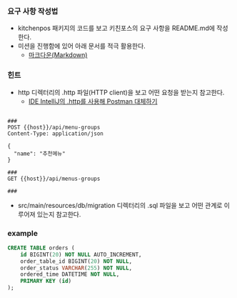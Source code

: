 ### 요구 사항 작성법
- kitchenpos 패키지의 코드를 보고 키친포스의 요구 사항을 README.md에 작성한다.
- 미션을 진행함에 있어 아래 문서를 적극 활용한다.
    - [마크다운(Markdown)](https://dooray.com/htmls/guides/markdown_ko_KR.html)

### 힌트
- http 디렉터리의 .http 파일(HTTP client)을 보고 어떤 요청을 받는지 참고한다.
    - [IDE IntelliJ의 .http를 사용해 Postman 대체하기](https://jojoldu.tistory.com/266)

```text

###
POST {{host}}/api/menu-groups
Content-Type: application/json

{
  "name": "추천메뉴"
}

###
GET {{host}}/api/menus-groups

###

```

- src/main/resources/db/migration 디렉터리의 .sql 파일을 보고 어떤 관계로 이루어져 있는지 참고한다.

### example
```sql
CREATE TABLE orders (
    id BIGINT(20) NOT NULL AUTO_INCREMENT,
    order_table_id BIGINT(20) NOT NULL,
    order_status VARCHAR(255) NOT NULL,
    ordered_time DATETIME NOT NULL,
    PRIMARY KEY (id)
);
```